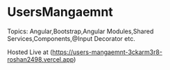 # UsersMangaemnt

Topics:
Angular,Bootstrap,Angular Modules,Shared Services,Components,@Input Decorator etc.

Hosted Live at (https://users-mangaemnt-3ckarm3r8-roshan2498.vercel.app)
